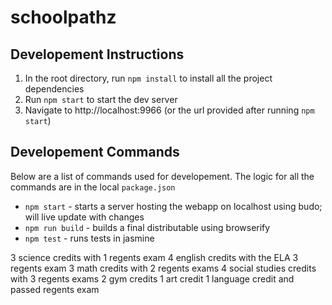 # schoolpathz

## Developement Instructions
1. In the root directory, run `npm install` to install all the project dependencies
2. Run `npm start` to start the dev server
3. Navigate to http://localhost:9966 (or the url provided after running `npm start`)

## Developement Commands
Below are a list of commands used for developement. The logic for all the commands are in the local `package.json`
- `npm start` - starts a server hosting the webapp on localhost using budo; will live update with changes
- `npm run build` - builds a final distributable using browserify
- `npm test` - runs tests in jasmine


3 science credits with 1 regents exam
4 english credits with the ELA 3 regents exam
3 math credits with 2 regents exams
4 social studies credits with 3 regents exams
2 gym credits
1 art credit
1 language credit and passed regents exam
